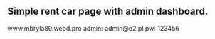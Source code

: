<h2>Simple rent car page with admin dashboard.</h2>
www.mbryla89.webd.pro
admin: admin@o2.pl 
pw: 123456
